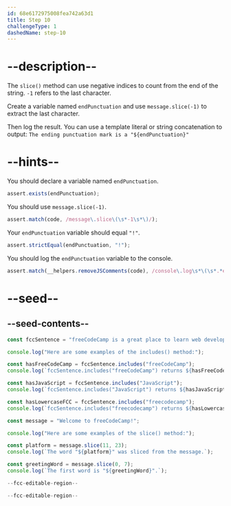 ```yaml
---
id: 68e6172975008fea742a63d1
title: Step 10
challengeType: 1
dashedName: step-10
---
```


# --description--

The `slice()` method can use negative indices to count from the end of the string. `-1` refers to the last character.

Create a variable named `endPunctuation` and use `message.slice(-1)` to extract the last character.

Then log the result. You can use a template literal or string concatenation to output: `The ending punctuation mark is a "${endPunctuation}"`

# --hints--

You should declare a variable named `endPunctuation`.

```js
assert.exists(endPunctuation);
```

You should use `message.slice(-1)`.

```js
assert.match(code, /message\.slice\(\s*-1\s*\)/);
```

Your `endPunctuation` variable should equal `"!"`.

```js
assert.strictEqual(endPunctuation, "!");
```

You should log the `endPunctuation` variable to the console.

```js
assert.match(__helpers.removeJSComments(code), /console\.log\s*\(\s*.*endPunctuation.*\s*\)/);
```

# --seed--

## --seed-contents--

```js
const fccSentence = "freeCodeCamp is a great place to learn web development.";

console.log("Here are some examples of the includes() method:");

const hasFreeCodeCamp = fccSentence.includes("freeCodeCamp");
console.log(`fccSentence.includes("freeCodeCamp") returns ${hasFreeCodeCamp} because the word "freeCodeCamp" is in the sentence.`);

const hasJavaScript = fccSentence.includes("JavaScript");
console.log(`fccSentence.includes("JavaScript") returns ${hasJavaScript} because the word "JavaScript" is not in the sentence.`);

const hasLowercaseFCC = fccSentence.includes("freecodecamp");
console.log(`fccSentence.includes("freecodecamp") returns ${hasLowercaseFCC} because includes is case-sensitive.`);

const message = "Welcome to freeCodeCamp!";

console.log("Here are some examples of the slice() method:");

const platform = message.slice(11, 23);
console.log(`The word "${platform}" was sliced from the message.`);

const greetingWord = message.slice(0, 7);
console.log(`The first word is "${greetingWord}".`);

--fcc-editable-region--

--fcc-editable-region--
```
